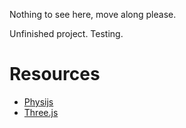 Nothing to see here, move along please.

Unfinished project. Testing.

# Resources
 - [Physijs](http://chandlerprall.github.io/Physijs/)
 - [Three.js](http://threejs.org/)
